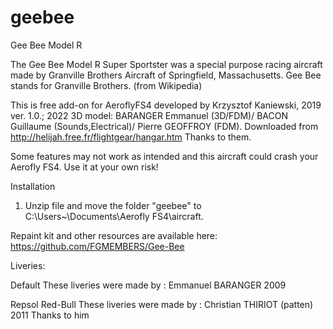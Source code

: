 # geebee
Gee Bee Model R

The Gee Bee Model R Super Sportster was a special purpose racing aircraft made by Granville Brothers Aircraft of Springfield, Massachusetts. Gee Bee stands for Granville Brothers. (from Wikipedia)

This is free add-on for AeroflyFS4 developed by Krzysztof Kaniewski, 2019 ver. 1.0.; 2022
3D model: BARANGER Emmanuel (3D/FDM)/ BACON Guillaume (Sounds,Electrical)/ Pierre GEOFFROY (FDM). Downloaded from http://helijah.free.fr/flightgear/hangar.htm
Thanks to them.

 Some features may not work as intended and this aircraft could crash your Aerofly FS4. 
 Use it at your own risk!

Installation

1. Unzip file and move the folder "geebee" to C:\Users\~\Documents\Aerofly FS4\aircraft.

Repaint kit and other resources are available here: https://github.com/FGMEMBERS/Gee-Bee

Liveries:

Default
These liveries were made by : Emmanuel BARANGER 2009

Repsol
Red-Bull
These liveries were made by : Christian THIRIOT (patten) 2011
Thanks to him


<!-- Gee Bee 2008 Emmanuel BARANGER
                  Pierre GEOFFROY
     updated 2011 Emmanuel BARANGER with Melchior's script
 
     sources          : http://en.wikipedia.org/wiki/Gee_Bee_Model_R

     year             :  1933
     wingspan         :  25 ft 0 in  (  7.62 m  )
     length           :  17 ft 8 in  (  5.38 m  )
     height           :   8 ft 2 in  (  2.48 m  )
     max speed        : 473.8 km/h   ( 258.2 kt )
     empty weight     : 1840 lb      (   834 kg )
     engine           : Pratt & Whitney Wasp. Air Cooled 9 cylinder radial (800 hp)

-->

<!-- Engines   source       : http://en.wikipedia.org/wiki/Pratt_%26_Whitney_R-1340 

                 name         : Pratt & Whitney R-1340
                 Power        : 542 hp at 2200 rpm at 5,000
                 type         : 9 cylinder single-row supercharged air-cooled radial engine
                 weight       : 805 lb (365 kg)
                 Displacement : 1343.8 in3 (22.02 l)
                 Compression  : 6.0:1

-->
